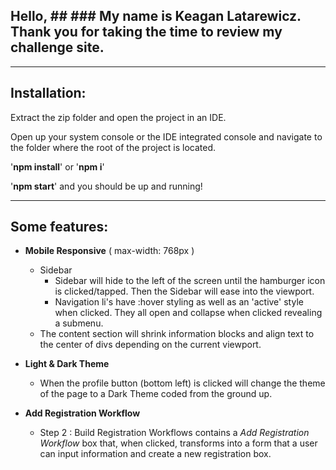 ## Hello, ## ### My name is Keagan Latarewicz. Thank you for taking the time to review my challenge site. ###

- - - -

## Installation: ##

Extract the zip folder and open the project in an IDE. 

Open up your system console or the IDE integrated console and navigate to the folder where the root of the project is located. 

'**npm install**' or '**npm i**'

'**npm start**' and you should be up and running!

- - - -

## Some features: ##

* **Mobile Responsive** ( max-width: 768px )
  * Sidebar 
    * Sidebar will hide to the left of the screen until the hamburger icon is clicked/tapped. Then the Sidebar will ease into the viewport.
    * Navigation li's have :hover styling as well as an 'active' style when clicked. They all open and collapse when clicked revealing a submenu.
  * The content section will shrink information blocks and align text to the center of divs depending on the current viewport.

* **Light & Dark Theme**
  * When the profile button (bottom left) is clicked will change the theme of the page to a Dark Theme coded from the ground up.

* **Add Registration Workflow**
  * Step 2 : Build Registration Workflows contains a *Add Registration Workflow* box that, when clicked, transforms into a form that a user can input information and create a new registration box. 
